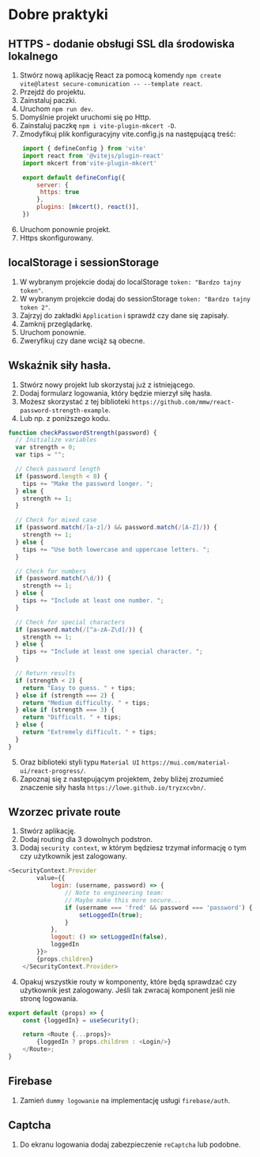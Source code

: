 # Dobre praktyki

## HTTPS - dodanie obsługi SSL dla środowiska lokalnego 
1. Stwórz nową aplikację React za pomocą komendy `npm create vite@latest secure-comunication -- --template react`.
2. Przejdź do projektu.
3. Zainstaluj paczki.
4. Uruchom `npm run dev`.
5. Domyślnie projekt uruchomi się po Http.
4. Zainstaluj paczkę `npm i vite-plugin-mkcert -D`.
5. Zmodyfikuj plik konfiguracyjny vite.config.js na następującą treść:
```js
    import { defineConfig } from 'vite'
    import react from '@vitejs/plugin-react'
    import mkcert from'vite-plugin-mkcert'

    export default defineConfig({
        server: {
         https: true
        },
        plugins: [mkcert(), react()],
    })
```
6. Uruchom ponownie projekt.
7. Https skonfigurowany.

## localStorage i sessionStorage
1. W wybranym projekcie dodaj do localStorage `token: "Bardzo tajny token"`.
1. W wybranym projekcie dodaj do sessionStorage `token: "Bardzo tajny token 2"`.
1. Zajrzyj do zakładki `Application` i sprawdź czy dane się zapisały.
1. Zamknij przeglądarkę.
1. Uruchom ponownie.
1. Zweryfikuj czy dane wciąż są obecne.

## Wskaźnik siły hasła.
1. Stwórz nowy projekt lub skorzystaj już z istniejącego. 
2. Dodaj formularz logowania, który będzie mierzył siłę hasła.
3. Możesz skorzystać z tej biblioteki `https://github.com/mmw/react-password-strength-example`.
4. Lub np. z poniższego kodu.
```js
function checkPasswordStrength(password) {
  // Initialize variables
  var strength = 0;
  var tips = "";

  // Check password length
  if (password.length < 8) {
    tips += "Make the password longer. ";
  } else {
    strength += 1;
  }

  // Check for mixed case
  if (password.match(/[a-z]/) && password.match(/[A-Z]/)) {
    strength += 1;
  } else {
    tips += "Use both lowercase and uppercase letters. ";
  }

  // Check for numbers
  if (password.match(/\d/)) {
    strength += 1;
  } else {
    tips += "Include at least one number. ";
  }

  // Check for special characters
  if (password.match(/[^a-zA-Z\d]/)) {
    strength += 1;
  } else {
    tips += "Include at least one special character. ";
  }

  // Return results
  if (strength < 2) {
    return "Easy to guess. " + tips;
  } else if (strength === 2) {
    return "Medium difficulty. " + tips;
  } else if (strength === 3) {
    return "Difficult. " + tips;
  } else {
    return "Extremely difficult. " + tips;
  }
}
```
5. Oraz biblioteki styli typu `Material UI` `https://mui.com/material-ui/react-progress/`.
6. Zapoznaj się z następującym projektem, żeby bliżej zrozumieć znaczenie siły hasła `https://lowe.github.io/tryzxcvbn/`.

## Wzorzec private route
1. Stwórz aplikację.
2. Dodaj routing dla 3 dowolnych podstron.
3. Dodaj `security context`, w którym będziesz trzymał informację o tym czy użytkownik jest zalogowany.
```js  
<SecurityContext.Provider
        value={{
            login: (username, password) => {
                // Note to engineering team:
                // Maybe make this more secure...
                if (username === 'fred' && password === 'password') {
                    setLoggedIn(true);
                }
            },
            logout: () => setLoggedIn(false),
            loggedIn
        }}>
        {props.children}
    </SecurityContext.Provider>
```
4. Opakuj wszystkie routy w komponenty, które będą sprawdzać czy użytkownik jest zalogowany. Jeśli tak zwracaj komponent jeśli nie stronę logowania.
```js
export default (props) => {
    const {loggedIn} = useSecurity();

    return <Route {...props}>
        {loggedIn ? props.children : <Login/>}
    </Route>;
}
```
## Firebase
1. Zamień `dummy logowanie` na implementację usługi `firebase/auth`. 

## Captcha
1. Do ekranu logowania dodaj zabezpieczenie `reCaptcha` lub podobne.



